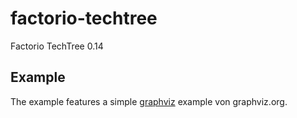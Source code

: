 # factorio-techtree

Factorio TechTree 0.14

## Example

The example features a simple [graphviz][graphviz] example von graphviz.org.


[graphviz]: http://www.graphviz.org "Graphviz"
